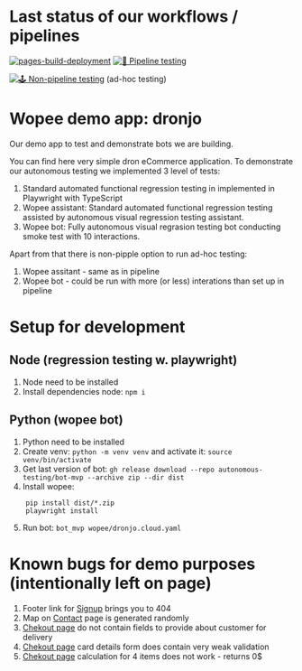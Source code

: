 # Last status of our workflows / pipelines

[![pages-build-deployment](https://github.com/autonomous-testing/dronjo/actions/workflows/pages/pages-build-deployment/badge.svg)](https://github.com/autonomous-testing/dronjo/actions/workflows/pages/pages-build-deployment)
[![🚀 Pipeline testing](https://github.com/autonomous-testing/dronjo/actions/workflows/pipeline-test.yml/badge.svg)](https://github.com/autonomous-testing/dronjo/actions/workflows/pipeline-test.yml)

[![🕹 Non-pipeline testing](https://github.com/autonomous-testing/dronjo/actions/workflows/non-pipeline-test.yml/badge.svg)](https://github.com/autonomous-testing/dronjo/actions/workflows/non-pipeline-test.yml)
(ad-hoc testing)

# Wopee demo app: dronjo

Our demo app to test and demonstrate bots we are building.

You can find here very simple dron eCommerce application. To demonstrate our autonomous testing we implemented 3 level of tests:

1. Standard automated functional regression testing in implemented in Playwright with TypeScript
2. Wopee assistant: Standard automated functional regression testing assisted by autonomous visual regression testing assistant.
3. Wopee bot: Fully autonomous visual regrasion testing bot conducting smoke test with 10 interactions.

Apart from that there is non-pipple option to run ad-hoc testing:

1. Wopee assitant - same as in pipeline
2. Wopee bot - could be run with more (or less) interations than set up in pipeline

# Setup for development

## Node (regression testing w. playwright)

1. Node need to be installed
2. Install dependencies node: `npm i`

## Python (wopee bot)

1. Python need to be installed
2. Create venv: `python -m venv venv` and activate it: `source venv/bin/activate`
3. Get last version of bot: `gh release download --repo autonomous-testing/bot-mvp --archive zip --dir dist`
4. Install wopee:

```shell
    pip install dist/*.zip
    playwright install
```

5. Run bot: `bot_mvp wopee/dronjo.cloud.yaml`

# Known bugs for demo purposes (intentionally left on page)
1. Footer link for [Signup](https://dronjo.wopee.io/sign-up.html) brings you to 404
2. Map on [Contact](https://dronjo.wopee.io/contact.html) page is generated randomly
3. [Chekout page](https://dronjo.wopee.io/buy.html) do not contain fields to provide about customer for delivery
4. [Chekout page](https://dronjo.wopee.io/buy.html) card details form does contain very weak validation
5. [Chekout page](https://dronjo.wopee.io/buy.html) calculation for 4 items does not work - returns 0$

